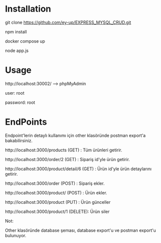 
# Installation

git clone https://github.com/ey-up/EXPRESS_MYSQL_CRUD.git

npm install

docker compose up

node app.js

# Usage

http://localhost:30002/  --> phpMyAdmin

user: root

password: root

# EndPoints

Endpoint'lerin detaylı kullanımı için other klasöründe postman export'a bakabilirsiniz.

http://localhost:3000/products  (GET) : Tüm ürünleri getirir.

http://localhost:3000/order/2 (GET) : Sipariş id'yle ürün getirir.

http://localhost:3000/product/detail/6  (GET) : Ürün id'yle ürün detaylarını getirir.

http://localhost:3000/order (POST) : Sipariş ekler.

http://localhost:3000/product/ (POST) : Ürün ekler.

http://localhost:3000/product (PUT) : Ürün günceller

http://localhost:3000/product/1 (DELETE): Ürün siler


Not: 

Other klasöründe database şeması, database export'u ve postman export'u bulunuyor.
